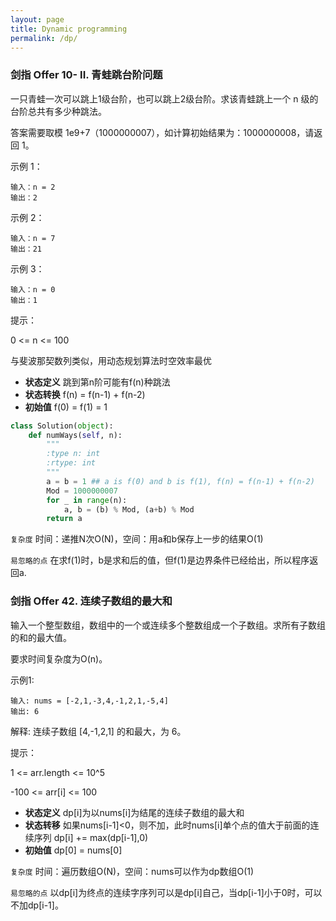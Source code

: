 ```yaml
---
layout: page
title: Dynamic programming
permalink: /dp/
---
```


### 剑指 Offer 10- II. 青蛙跳台阶问题
一只青蛙一次可以跳上1级台阶，也可以跳上2级台阶。求该青蛙跳上一个 n 级的台阶总共有多少种跳法。

答案需要取模 1e9+7（1000000007），如计算初始结果为：1000000008，请返回 1。

示例 1：
```
输入：n = 2
输出：2
```
示例 2：
```
输入：n = 7
输出：21
```
示例 3：
```
输入：n = 0
输出：1
```
提示：

0 <= n <= 100

与斐波那契数列类似，用动态规划算法时空效率最优
- **状态定义** 跳到第n阶可能有f(n)种跳法
- **状态转换** f(n) = f(n-1) + f(n-2)
- **初始值** f(0) = f(1) = 1
```python
class Solution(object):
    def numWays(self, n):
        """
        :type n: int
        :rtype: int
        """
        a = b = 1 ## a is f(0) and b is f(1), f(n) = f(n-1) + f(n-2)
        Mod = 1000000007
        for _ in range(n):
            a, b = (b) % Mod, (a+b) % Mod
        return a
```

`复杂度` 时间：递推N次O(N)，空间：用a和b保存上一步的结果O(1)

`易忽略的点` 在求f(1)时，b是求和后的值，但f(1)是边界条件已经给出，所以程序返回a.

### 剑指 Offer 42. 连续子数组的最大和
输入一个整型数组，数组中的一个或连续多个整数组成一个子数组。求所有子数组的和的最大值。

要求时间复杂度为O(n)。


示例1:
```
输入: nums = [-2,1,-3,4,-1,2,1,-5,4]
输出: 6
```
解释: 连续子数组 [4,-1,2,1] 的和最大，为 6。


提示：

1 <= arr.length <= 10^5

-100 <= arr[i] <= 100

- **状态定义** dp[i]为以nums[i]为结尾的连续子数组的最大和
- **状态转移** 如果nums[i-1]<0，则不加，此时nums[i]单个点的值大于前面的连续序列 dp[i] += max(dp[i-1],0)
- **初始值** dp[0] = nums[0]

`复杂度` 时间：遍历数组O(N)，空间：nums可以作为dp数组O(1)

`易忽略的点` 以dp[i]为终点的连续字序列可以是dp[i]自己，当dp[i-1]小于0时，可以不加dp[i-1]。